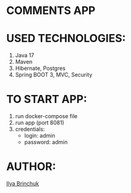 COMMENTS APP
======
USED TECHNOLOGIES:
======
1. Java 17
2. Maven
3. Hibernate, Postgres
4. Spring BOOT 3, MVC, Security

TO START APP:
======
1. run docker-compose file
2. run app (port 8081)
3. credentials:
    * login: admin
    * password: admin


AUTHOR:
======
[Ilya Brinchuk](https://www.linkedin.com/in/ilia-brinchuk-7b9b811b1/)

